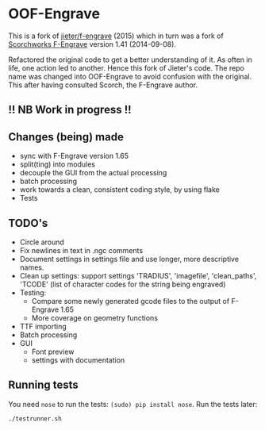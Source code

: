 # OOF-Engrave

This is a fork of [jieter/f-engrave](https://github.com/jieter/f-engrave) (2015)
which in turn was a fork of [Scorchworks F-Engrave](http://www.scorchworks.com/Fengrave/fengrave.html) version 1.41 (2014-09-08).

Refactored the original code to get a better understanding of it. As often in life, one action led to another. Hence this fork of Jieter's code.
The repo name was changed into OOF-Engrave to avoid confusion with the original. This after having consulted Scorch, the F-Engrave author.

## !! NB Work in progress !!

## Changes (being) made
 - sync with F-Engrave version 1.65
 - split(ting) into modules
 - decouple the GUI from the actual processing
 - batch processing
 - work towards a clean, consistent coding style, by using flake
 - Tests
 
## TODO's
 - Circle around
 - Fix newlines in text in .ngc comments
 - Document settings in settings file and use longer, more descriptive names.
 - Clean up settings: support settings 'TRADIUS', 'imagefile', 'clean_paths',  'TCODE' (list of character codes for the string being engraved)
 - Testing:
 	- Compare some newly generated gcode files to the output of F-Engrave 1.65
 	- More coverage on geometry functions
 - TTF importing
 - Batch processing
 - GUI
 	- Font preview
 	- settings with documentation

## Running tests

You need `nose` to run the tests: `(sudo) pip install nose`. Run the tests later:
```
./testrunner.sh
```
